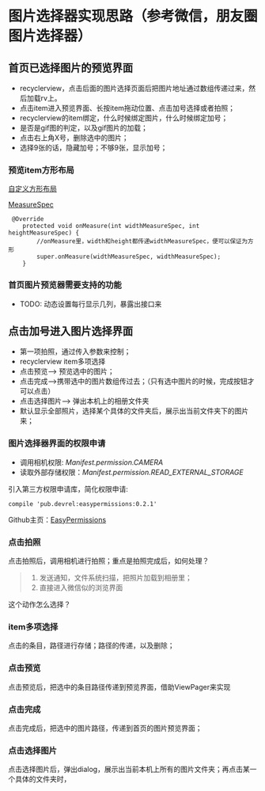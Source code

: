 
# 图片选择器实现思路（参考微信，朋友圈图片选择器）

##  首页已选择图片的预览界面

  * recyclerview，点击后面的图片选择页面后把图片地址通过数组传递过来，然后加载rv上。
  * 点击item进入预览界面、长按item拖动位置、点击加号选择或者拍照；
  * recyclerview的item绑定，什么时候绑定图片，什么时候绑定加号；
  * 是否是gif图的判定，以及gif图片的加载；
  * 点击右上角X号，删除选中的图片；
  * 选择9张的话，隐藏加号；不够9张，显示加号；

### 预览item方形布局

[自定义方形布局](http://blog.csdn.net/future_challenger/article/details/51346476)


[MeasureSpec](https://jakkypan.gitbooks.io/trivial/content/measurespeczai_li_jie.html)

```
 @Override
    protected void onMeasure(int widthMeasureSpec, int heightMeasureSpec) {
        //onMeasure里，width和height都传递widthMeasureSpec，便可以保证为方形
        super.onMeasure(widthMeasureSpec, widthMeasureSpec);
    }
```

### 首页图片预览器需要支持的功能

* TODO: 动态设置每行显示几列，暴露出接口来


## 点击加号进入图片选择界面

  * 第一项拍照，通过传入参数来控制；
  * recyclerview item多项选择
  * 点击预览——> 预览选中的图片；
  * 点击完成——>携带选中的图片数组传过去；（只有选中图片的时候，完成按钮才可以点击）
  * 点击选择图片——> 弹出本机上的相册文件夹
  * 默认显示全部照片，选择某个具体的文件夹后，展示出当前文件夹下的图片来；

### 图片选择器界面的权限申请

* 调用相机权限: *Manifest.permission.CAMERA*
* 读取外部存储权限：*Manifest.permission.READ_EXTERNAL_STORAGE*

引入第三方权限申请库，简化权限申请:

```
compile 'pub.devrel:easypermissions:0.2.1'
```

Github主页：[EasyPermissions](https://github.com/googlesamples/easypermissions)

### 点击拍照

点击拍照后，调用相机进行拍照；重点是拍照完成后，如何处理？

 > 1. 发送通知，文件系统扫描，把照片加载到相册里；
 > 2. 直接进入微信似的浏览界面

 这个动作怎么选择？

### item多项选择

点击的条目，路径进行存储；路径的传递，以及删除；

### 点击预览

点击预览后，把选中的条目路径传递到预览界面，借助ViewPager来实现

### 点击完成

点击完成后，把选中的图片路径，传递到首页的图片预览界面；

### 点击选择图片

点击选择图片后，弹出dialog，展示出当前本机上所有的图片文件夹；再点击某一个具体的文件夹时，












